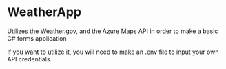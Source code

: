 # WeatherApp
 Utilizes the Weather.gov, and the Azure Maps API in order to make a basic C# forms application

 If you want to utilize it, you will need to make an .env file to input your own API credentials.
